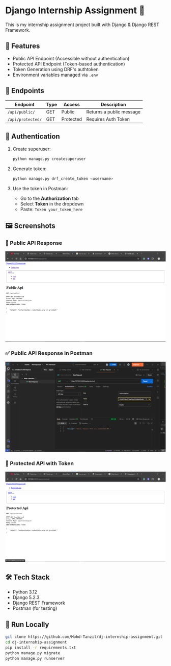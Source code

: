 # Django Internship Assignment 🚀

This is my internship assignment project built with Django & Django REST Framework.

## 🔧 Features

-  Public API Endpoint (Accessible without authentication)
-  Protected API Endpoint (Token-based authentication)
-  Token Generation using DRF's authtoken
-  Environment variables managed via `.env` 

## 🚀 Endpoints

| Endpoint         | Type   | Access     | Description                        |
|------------------|--------|------------|------------------------------------|
| `/api/public/`   | GET    | Public     | Returns a public message           |
| `/api/protected/`| GET    | Protected  | Requires Auth Token                |

## 🔐 Authentication

1. Create superuser:
   ```bash
   python manage.py createsuperuser
   ```

2. Generate token:
   ```bash
   python manage.py drf_create_token <username>
   ```
3. Use the token in Postman:

   - Go to the **Authorization** tab
   - Select **Token** in the dropdown
   - Paste: `Token your_token_here`
  

## 🖼️ Screenshots

### 📸 Public API Response

![Public API Response](screenshots/Screenshot%202025-06-19%20154100.png)

### ✅ Public API Response in Postman
![Public API](screenshots/Screenshot%202025-06-19%20153723.png)


### 🔐 Protected API with Token
![Protected API](screenshots/Screenshot%202025-06-19%20154134.png)



## 🛠️ Tech Stack
- Python 3.12
- Django 5.2.3
- Django REST Framework
- Postman (for testing)


## 🚀 Run Locally

```bash
git clone https://github.com/Mohd-Tanzil/dj-internship-assignment.git
cd dj-internship-assignment
pip install -r requirements.txt
python manage.py migrate
python manage.py runserver

